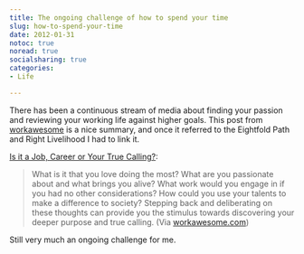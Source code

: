 ```yaml
---
title: The ongoing challenge of how to spend your time
slug: how-to-spend-your-time
date: 2012-01-31
notoc: true
noread: true
socialsharing: true
categories: 
- Life

---
```

There has been a continuous stream of media about finding your passion and reviewing your working life against higher goals. This post from [workawesome][workawesome] is a nice summary, and once it referred to the Eightfold Path and Right Livelihood I had to link it.

[Is it a Job, Career or Your True Calling?][workawesome 2]:

> What is it that you love doing the most? What are you passionate about and what brings you alive? What work would you engage in if you had no other considerations? How could you use your talents to make a difference to society? Stepping back and deliberating on these thoughts can provide you the stimulus towards discovering your deeper purpose and true calling.
(Via [workawesome.com][workawesome])

Still very much an ongoing challenge for me.

[workawesome]: http://workawesome.com/
[workawesome 2]: http://workawesome.com/career/true-calling/